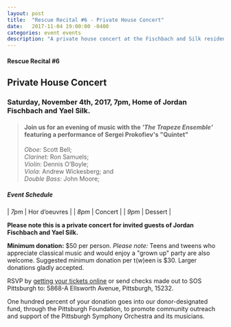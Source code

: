 ```yaml
---
layout: post
title:  "Rescue Recital #6 - Private House Concert"
date:   2017-11-04 19:00:00 -0400
categories: event events
description: "A private house concert at the Fischbach and Silk residence featuring PSO Musicians - The Trapeze Ensemble"
---
```


#### Rescue Recital  #6
## Private House Concert
### Saturday, November 4th, 2017, 7pm, Home of Jordan Fischbach and Yael Silk.

> #### Join us for an evening of music with the _'The Trapeze Ensemble'_ featuring a performance of Sergei Prokofiev's "Quintet" <br/>
> _Oboe:_ Scott Bell; <br/>
> _Clarinet:_ Ron Samuels; <br/>
> _Violin:_ Dennis O’Boyle; <br/>
> _Viola:_ Andrew Wickesberg; and <br/>
> _Double Bass:_ John Moore; 

##### __Event Schedule__

| _7pm_  | Hor d’oeuvres  |
| _8pm_  | Concert  |
| _9pm_  | Dessert  |


__Please note this is a private concert for invited guests of Jordan Fischbach and Yael Silk.__

__Minimum donation:__ $50 per person. _Please note:_ Teens and tweens who appreciate classical music and would enjoy a "grown up" party are also welcome. Suggested minimum donation per t(w)een is $30. Larger donations gladly accepted.

RSVP by [getting your tickets online](https://squareup.com/store/save-our-symphony-pittsburgh) or send checks made out to SOS Pittsburgh to: 5868-A Ellsworth Avenue, Pittsburgh, 15232.


One hundred percent of your donation goes into our donor-designated fund, through the Pittsburgh Foundation, to promote community outreach and support of the Pittsburgh Symphony Orchestra and its musicians.


